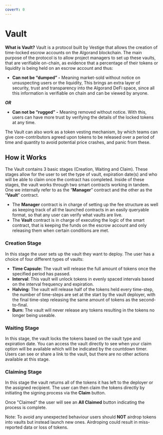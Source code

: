 ```yaml
---
coverY: 0
---
```


# Vault

**What is Vault?** Vault is a protocol built by Vestige that allows the creation of time-locked escrow accounts on the Algorand blockchain. The main purpose of the protocol is to allow project managers to set up these vaults, that are verifiable on-chain, as evidence that a percentage of their tokens or liquidity is being held on an escrow account and thus:&#x20;

- **Can not be “dumped” -** Meaning market-sold without notice on unsuspecting users or the liquidity, This brings an extra layer of security, trust and transparency into the Algorand DeFi space, since all this information is verifiable on chain and can be viewed by anyone.

_**OR**_&#x20;

- **Can not be “rugged” -** Meaning removed without notice. With this, users can have more trust by verifying the details of the locked tokens at any time.

The Vault can also work as a token vesting mechanism, by which teams can give core-contributors agreed upon tokens to be released over a period of time and quantity to avoid potential price crashes, and panic from these.

## **How it Works**&#x20;

The Vault contains 3 basic stages (Creation, Waiting and Claim). These stages allow for the user to set the type of vault, expiration date(s) and who will be able to claim once the contract has completed. Inside of these stages, the vault works through two smart contracts working in tandem. One we internally refer to as the “**Manager**” contract and the other as the “**Vault**” contract.&#x20;

- The **Manager** contract is in charge of setting up the fee structure as well as keeping track of all the launched contracts in an easily queryable format, so that any user can verify what vaults are live.
- The **Vault** contract is in charge of executing the logic of the smart contract, that is keeping the funds on the escrow account and only releasing them when certain conditions are met.&#x20;

### **Creation Stage**

In this stage the user sets up the vault they want to deploy. The user has a choice of four different types of vaults:&#x20;

- **Time Capsule:** The vault will release the full amount of tokens once the specified period has passed.&#x20;
- **Interval**: This vault will unlock tokens in evenly spaced intervals based on the interval frequency and expiration.
- **Halving:** The vault will release half of the tokens held every time-step, the number of time-steps are set at the start by the vault deployer, with the final time-step releasing the same amount of tokens as the second-to-final.
- **Burn:** The vault will never release any tokens resulting in the tokens no longer being useable.

### Waiting Stage

In this stage, the vault locks the tokens based on the vault type and expiration date. You can access the vault directly to see when your claim option will be available which will be indicated by the countdown timer. Users can see or share a link to the vault, but there are no other actions available at this stage.

### Claiming Stage

&#x20;In this stage the vault returns all of the tokens it has left to the deployer or the assigned recipient. The user can then claim the tokens directly by initiating the signing process via the **Claim** button. &#x20;

Once "Claimed" the user will see an **All Claimed** button indicating the process is complete.

Note: To avoid any unexpected behaviour users should **NOT** airdrop tokens into vaults but instead launch new ones. Airdroping could result in miss-reported data or loss of tokens.
